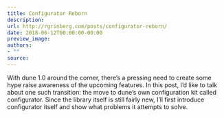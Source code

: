 ```yaml
---
title: Configurator Reborn
description:
url: http://rgrinberg.com/posts/configurator-reborn/
date: 2018-06-12T00:00:00-00:00
preview_image:
authors:
- ""
source:
---
```


<p>With dune 1.0 around the corner, there’s a pressing need to <span class="strike">create some
hype</span> raise awareness of the upcoming features. In this post, I’d like to talk
about one such transition: the move to dune’s own configuration kit called
configurator. Since the library itself is still fairly new, I’ll first introduce
configurator itself and show what problems it attempts to solve.</p>

